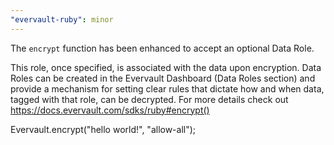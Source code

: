 ```yaml
---
"evervault-ruby": minor
---
```


The `encrypt` function has been enhanced to accept an optional Data Role.

This role, once specified, is associated with the data upon encryption. Data Roles can be created in the Evervault Dashboard (Data Roles section) and provide a mechanism for setting clear rules that dictate how and when data, tagged with that role, can be decrypted. For more details check out https://docs.evervault.com/sdks/ruby#encrypt()

Evervault.encrypt("hello world!", "allow-all");